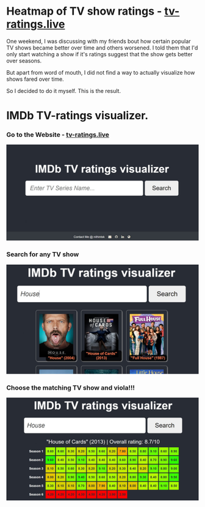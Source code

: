 # Heatmap of TV show ratings - [tv-ratings.live](https://tv-ratings.live)

One weekend, I was discussing with my friends bout how certain popular TV shows became better over time and others worsened. I told them that I'd only start watching a show if it's ratings suggest that the show gets better over seasons. 

But apart from word of mouth, I did not find a way to actually visualize how shows fared over time. 

So I decided to do it myself. This is the result.

# IMDb TV-ratings visualizer.

### Go to the Website - [tv-ratings.live](https://tv-ratings.live)
![Landing Page](img/landing.jpg?raw=true "Landing Page")

### Search for any TV show
![Results Page](img/results.jpg?raw=true "Results Page")

### Choose the matching TV show and viola!!!
![Ratings Page](img/ratings.jpg?raw=true "Ratings Page")
